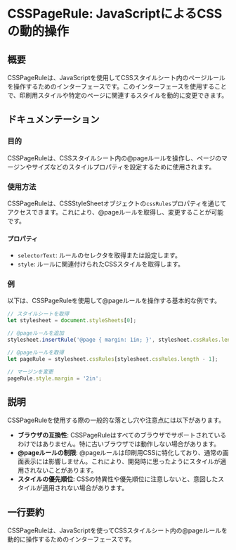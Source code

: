 <!--
Meta Description: # CSSPageRule: JavaScriptによるCSSの動的操作 ## 概要 CSSPageRuleは、JavaScriptを使用してCSSスタイルシート内のページルールを操作するためのインターフェースです。このインターフェースを使用することで、印刷用スタイルや特定のページに関連するスタイル...
Meta Keywords: stylesheet, csspageruleは, cssrules, これにより, style
-->

# CSSPageRule: JavaScriptによるCSSの動的操作

## 概要
CSSPageRuleは、JavaScriptを使用してCSSスタイルシート内のページルールを操作するためのインターフェースです。このインターフェースを使用することで、印刷用スタイルや特定のページに関連するスタイルを動的に変更できます。

## ドキュメンテーション
### 目的
CSSPageRuleは、CSSスタイルシート内の@pageルールを操作し、ページのマージンやサイズなどのスタイルプロパティを設定するために使用されます。

### 使用方法
CSSPageRuleは、CSSStyleSheetオブジェクトの`cssRules`プロパティを通じてアクセスできます。これにより、@pageルールを取得し、変更することが可能です。

#### プロパティ
- `selectorText`: ルールのセレクタを取得または設定します。
- `style`: ルールに関連付けられたCSSスタイルを取得します。

### 例
以下は、CSSPageRuleを使用して@pageルールを操作する基本的な例です。

```javascript
// スタイルシートを取得
let stylesheet = document.styleSheets[0];

// @pageルールを追加
stylesheet.insertRule('@page { margin: 1in; }', stylesheet.cssRules.length);

// @pageルールを取得
let pageRule = stylesheet.cssRules[stylesheet.cssRules.length - 1];

// マージンを変更
pageRule.style.margin = '2in';
```

## 説明
CSSPageRuleを使用する際の一般的な落とし穴や注意点には以下があります。

- **ブラウザの互換性**: CSSPageRuleはすべてのブラウザでサポートされているわけではありません。特に古いブラウザでは動作しない場合があります。
- **@pageルールの制限**: @pageルールは印刷用CSSに特化しており、通常の画面表示には影響しません。これにより、開発時に思ったようにスタイルが適用されないことがあります。
- **スタイルの優先順位**: CSSの特異性や優先順位に注意しないと、意図したスタイルが適用されない場合があります。

## 一行要約
CSSPageRuleは、JavaScriptを使ってCSSスタイルシート内の@pageルールを動的に操作するためのインターフェースです。